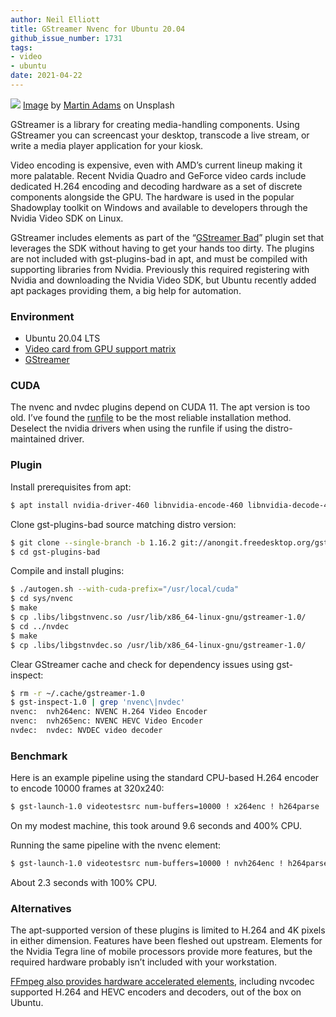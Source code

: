 ```yaml
---
author: Neil Elliott
title: GStreamer Nvenc for Ubuntu 20.04
github_issue_number: 1731
tags:
- video
- ubuntu
date: 2021-04-22
---
```


![](/blog/2021/04/gstreamer-nvenc-for-ubuntu-20-04/red-pipe.jpg)
[Image](https://unsplash.com/photos/a_PDPUPuNZ8) by [Martin Adams](https://unsplash.com/@martinadams) on Unsplash

GStreamer is a library for creating media-handling components. Using GStreamer you can screencast your desktop, transcode a live stream, or write a media player application for your kiosk.

Video encoding is expensive, even with AMD’s current lineup making it more palatable. Recent Nvidia Quadro and GeForce video cards include dedicated H.264 encoding and decoding hardware as a set of discrete components alongside the GPU. The hardware is used in the popular Shadowplay toolkit on Windows and available to developers through the Nvidia Video SDK on Linux.

GStreamer includes elements as part of the “[GStreamer Bad](https://gstreamer.freedesktop.org/modules/gst-plugins-bad.html)” plugin set that leverages the SDK without having to get your hands too dirty. The plugins are not included with gst-plugins-bad in apt, and must be compiled with supporting libraries from Nvidia. Previously this required registering with Nvidia and downloading the Nvidia Video SDK, but Ubuntu recently added apt packages providing them, a big help for automation.

### Environment

* Ubuntu 20.04 LTS
* [Video card from GPU support matrix](https://developer.nvidia.com/video-encode-and-decode-gpu-support-matrix-new)
* [GStreamer](https://gstreamer.freedesktop.org/documentation/installing/on-linux.html?gi-language=c#install-gstreamer-on-ubuntu-or-debian)

### CUDA

The nvenc and nvdec plugins depend on CUDA 11. The apt version is too old. I’ve found the [runfile](https://developer.nvidia.com/cuda-downloads?target_os=Linux&target_arch=x86_64&target_distro=Debian&target_version=10&target_type=runfilelocal) to be the most reliable installation method.
Deselect the nvidia drivers when using the runfile if using the distro-maintained driver.

### Plugin

Install prerequisites from apt:

```bash
$ apt install nvidia-driver-460 libnvidia-encode-460 libnvidia-decode-460 libdrm-dev
```

Clone gst-plugins-bad source matching distro version:

```bash
$ git clone --single-branch -b 1.16.2 git://anongit.freedesktop.org/gstreamer/gst-plugins-bad
$ cd gst-plugins-bad
```

Compile and install plugins:

```bash
$ ./autogen.sh --with-cuda-prefix="/usr/local/cuda"
$ cd sys/nvenc
$ make
$ cp .libs/libgstnvenc.so /usr/lib/x86_64-linux-gnu/gstreamer-1.0/
$ cd ../nvdec
$ make
$ cp .libs/libgstnvdec.so /usr/lib/x86_64-linux-gnu/gstreamer-1.0/
```

Clear GStreamer cache and check for dependency issues using gst-inspect:

```bash
$ rm -r ~/.cache/gstreamer-1.0
$ gst-inspect-1.0 | grep 'nvenc\|nvdec'
nvenc:  nvh264enc: NVENC H.264 Video Encoder
nvenc:  nvh265enc: NVENC HEVC Video Encoder
nvdec:  nvdec: NVDEC video decoder
```

### Benchmark

Here is an example pipeline using the standard CPU-based H.264 encoder to encode 10000 frames at 320x240:

```bash
$ gst-launch-1.0 videotestsrc num-buffers=10000 ! x264enc ! h264parse ! mp4mux ! filesink location=vid1.mp4
```

On my modest machine, this took around 9.6 seconds and 400% CPU.

Running the same pipeline with the nvenc element:

```bash
$ gst-launch-1.0 videotestsrc num-buffers=10000 ! nvh264enc ! h264parse ! mp4mux ! filesink location=vid2.mp4
```

About 2.3 seconds with 100% CPU.

### Alternatives

The apt-supported version of these plugins is limited to H.264 and 4K pixels in either dimension. Features have been fleshed out upstream. Elements for the Nvidia Tegra line of mobile processors provide more features, but the required hardware probably isn’t included with your workstation.

[FFmpeg also provides hardware accelerated elements](https://trac.ffmpeg.org/wiki/HWAccelIntro), including nvcodec supported H.264 and HEVC encoders and decoders, out of the box on Ubuntu.
